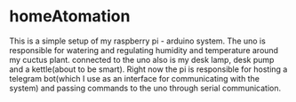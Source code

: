 # homeAtomation
This is a simple setup of my raspberry pi - arduino system. The uno is responsible for watering and regulating humidity and temperature around my cuctus plant. connected to the uno also is my desk lamp, desk pump and a kettle(about to be smart). Right now the pi is responsible for hosting a telegram bot(which I use as an interface for communicating with the system) and passing commands to the uno through serial communication.
